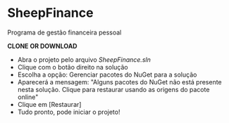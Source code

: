 # SheepFinance
Programa de gestão financeira pessoal

**CLONE OR DOWNLOAD**
* Abra o projeto pelo arquivo _SheepFinance.sln_
* Clique com o botão direito na solução
* Escolha a opção: Gerenciar pacotes do NuGet para a solução
* Aparecerá a mensagem: "Alguns pacotes do NuGet não está presente nesta solução. Clique para restaurar usando as origens do pacote online"
* Clique em [Restaurar]
* Tudo pronto, pode iniciar o projeto!
